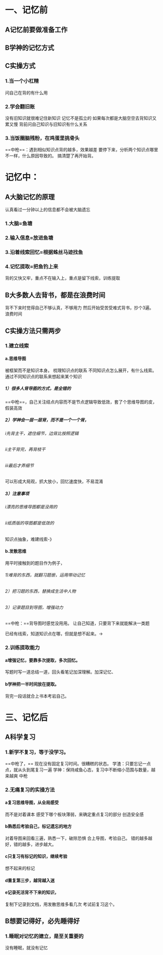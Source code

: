 # 一、记忆前
## A记忆前要做准备工作
## B学神的记忆方式
## C实操方式
### 1.当一个小杠精
问自己在背的有什么用
### 2.学会翻旧账
没有旧知识就很难记住新知识
记忆不是孤立的
如果每次都是大脑空空去背知识又累又慢
背前问自己知识与旧知识有什么关系
### 3.当饭圈脑残粉，在鸡蛋里挑骨头
==中枪==：遇到相似知识点背的越多，效果越差
要停下来，分析两个知识点哪里不一样，什么原因导致的。
搞清楚了再开始背。

# 记忆中：
## A大脑记忆的原理
认真看过一分钟以上的信息都不会被大脑遗忘
### 1.大脑=鱼塘
### 2.输入信息=放进鱼塘
### 3.沿着线索回忆=根据蛛丝马迹找鱼
### 4.记忆提取=把鱼钓上来
背的又快又牢，重点不在输入上，重点是留下线索，训练提取
## B大多数人去背书，都是在浪费时间
背不下来时觉得自己不够认真，不够用力
然后开始受苦受难式背书，抄个3遍。
浪费时间
## C实操方法只需两步
### 1.建立线索
#### a.思维导图
被框架而不是知识本身。
梳理知识点的联系
不同知识点怎么展开，有什么线索。
通过不同知识点的联系来想起来某个知识
##### 1）很多人背导图的方式，是全错的
==中枪==，自己关注结点内容而不是节点逻辑导致低效，套了个思维导图的皮，假装高效
##### 2）学神会一层一层背，而不是一个一个背，
###### i先背主干，遮住细节，边背比按照逻辑
###### ii主干背完，再背枝干
###### iii最后才弄细节
可以形成大局观，抓大放小，回忆速度快，不易混淆
##### 3）注意事项
###### i漂亮的思维导图都是没用的
###### ii纸质版的导图都是低效的

知识点抽象，难建线索-》
#### b.发散思维
用平时接触到的题目作为例子，
###### 1)难背的东西，就翻习题册，运用带动记忆
###### 2）把习题的东西，替换成生活中人物
###### 3）记录题目到导图，增强动力
==中枪：==背导图时感觉没用用。
让自己知道，只要背下来就能解决一类题

已经有线索，知道知识点在哪，但就是想不起来。->
### 2.训练提取能力
#### a增强记忆，要靠多次提取，多次回忆。
写题时写一道总结一道，回头看笔记加深理解。加深记忆、
#### b学神把一半时间放在提取。
背完一段话就合上书本考岩自己。

# 三、记忆后
## A科学复习
### 1.新学不复习，等于没学习。
==中枪了，== 
	现在没有固定复习时间。很糟糕的状态。
学渣：只要忘记一点点，就从头到尾复习一遍
学神：保持咸鱼心态，复习中不断缩小范围与数量，越来越爽
中枪
### 2.无痛复习的实操方法
#### a复习思维导图，从全局感受
而不是对着课本
感受下哪个板块薄弱，来确定重点复习的部分
创造安全感
#### b熟悉后考验自己，标记遗忘的地方
对着导图来回看三遍，熟悉一下，破除恐惧
合上导图，考验自己。
错的越多越好，错的越多，进步越大。
#### c只复习有标记的知识，继续考验
想不起来的标记
#### d重复第三步，越背越入迷
#### e记录死活背不下来的知识，
复制下记录到文档，用发散思维多看几次
考试前复习这个。
## B想要记得好，必先睡得好
### 1.睡眠对记忆的建立，是至关重要的
没有睡眠，就没有记忆
